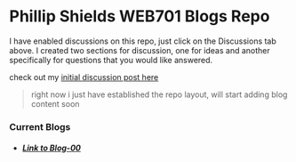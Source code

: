# Phillip Shields WEB701 Blogs Repo

I have enabled discussions on this repo, just click on the Discussions tab above. I created two sections for discussion, one for ideas and another specifically for questions that you would like answered.

check out my [initial discussion post here](https://github.com/Phillip-D-Shields/web701-class/discussions/1)

> right now i just have established the repo layout, will start adding blog content soon

### Current Blogs
- ##### [Link to Blog-00](https://github.com/Phillip-D-Shields/web701-repo/blob/master/blogs/blog-00.md)